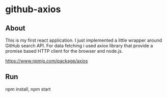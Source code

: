# github-axios

## About

This is my first react application. I just implemented a little wrapper around GitHub search API. For data fetching i used axiox library that provide a promise based HTTP client for the browser and node.js.

https://www.npmjs.com/package/axios


## Run

npm install, npm start
